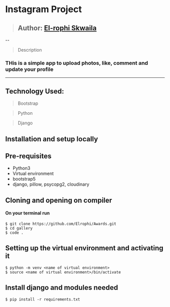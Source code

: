 # Instagram Project
>## Author: [El-rophi Skwaila](https://github.com/Elrophi/Gram-clone)

--

>Description
### THis is a simple app to upload photos, like, comment and update your profile
---

## Technology Used: 
>Bootstrap

>Python

>Django

## Installation and setup locally
## Pre-requisites
- Python3
- Virtual environment
- bootstrap5
- django, pillow, psycopg2, cloudinary 

## Cloning and opening on compiler
#### On your terminal run

    $ git clone https://github.com/Elrophi/Awards.git
    $ cd gallery
    $ code .

##  Setting up the virtual environment and activating it
    $ python -m venv <name of virtual environment>
    $ source <name of virtual environment>/bin/activate

##  Install django and modules needed
    $ pip install -r requirements.txt